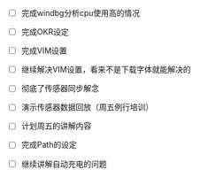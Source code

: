 - [ ] 完成windbg分析cpu使用高的情况
- [ ] 完成OKR设定
- [ ] 完成VIM设置
- [ ] 继续解决VIM设置，看来不是下载字体就能解决的
- [ ] 彻底了传感器同步解念
- [ ] 演示传感器数据回放（周五例行培训）
- [ ] 计划周五的讲解内容
- [ ] 完成Path的设定
- [ ] 继续讲解自动充电的问题


